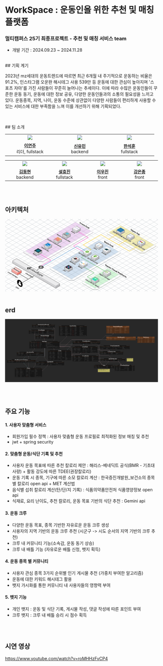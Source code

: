 # WorkSpace : 운동인을 위한 추천 및 매칭 플랫폼

### 멀티캠퍼스 25기 최종프로젝트 - 추천 및 매칭 서비스 team

- 개발 기간 : 2024.09.23 ~ 2024.11.28
  <br/>
<br/> 
## 기획 계기

2023년 mz세대의 운동트렌드에 따르면 최근 6개월 내 주기적으로 운동하는 비율은 91.2%, 인스타그램 오운완 해시테그 사용 539만 등
운동에 대한 관심이 높아지며 '스포츠 자아'를 가진 사람들이 꾸준히 늘어나는 추세이다.
이에 따라 수많은 운동인들이 꾸준한 운동 동기, 운동에 대한 정보 공유, 다양한 운동인들과의 소통의 필요성을 느끼고 있다.
운동종목, 지역, 나이, 운동 수준에 상관없이 다양한 사람들이 편리하게 사용할 수 있는 서비스에 대한 부족함을 느껴 이를 개선하기 위해 기획되었다.

<br/>
<br/> 
## 팀 소개

<table>
  <tr >
    <td align="center" width="150px" >
      <a href="https://github.com/leeyeonju02"><img src="https://avatars.githubusercontent.com/u/85239317?v=4"/></a>
    </td>
    <td align="center" width="150px" >
      <a href="https://github.com/Yuminyumin"><img src="https://avatars.githubusercontent.com/u/102581107?v=4"/></a>
    </td>
    <td align="center" width="150px" >
      <a href="https://github.com/seokhun11"><img src="https://avatars.githubusercontent.com/u/143687743?v=4"/></a>
    </td>
  </tr>
  <tr>
    <td align="center" width="150px" >
      <a href="https://github.com/sanghee01/"><strong>이연주</strong></a><br>리더, fullstack
    </td>
    <td align="center" width="150px" >
      <a href="https://github.com/maybeaj/"><strong>신유민</strong></a><br>backend
    </td>
    <td align="center" width="150px" >
      <a href="https://github.com/nemokoala/"><strong>한석훈</strong></a><br>fullstack
    </td>
  </tr>
</table>
<table>
  <tr >
    <td align="center" width="150px" >
      <a href="https://github.com/ddayhyun"><img src="https://avatars.githubusercontent.com/u/115991771?v=4"/></a>
    </td>
    <td align="center" width="150px" >
      <a href="https://github.com/camelliaseolwang"><img src="https://avatars.githubusercontent.com/u/180196751?v=4"/></a>
    </td>
    <td align="center" width="150px" >
      <a href="https://github.com/w00jinLee"><img src="https://avatars.githubusercontent.com/u/122732558?v=4"/></a>
    </td>
     <td align="center" width="150px" >
      <a href="https://github.com/anfrk-full"><img src="https://avatars.githubusercontent.com/u/179059714?v=4"/></a>
    </td>
  </tr>
  <tr>
    <td align="center" width="150px" >
      <a href="https://github.com/ddayhyun"><strong>김동현</strong></a><br>backend
    </td>
    <td align="center" width="150px" >
      <a href="https://github.com/camelliaseolwang"><strong>설효진</strong></a><br>fullstack
    </td>
    <td align="center" width="150px" >
      <a href="https://github.com/w00jinLee"><strong>이우진</strong></a><br>front
    </td>
      <td align="center" width="150px" >
      <a href="https://github.com/anfrk-full"><strong>강은종</strong></a><br>front
    </td>
  </tr>
</table>
<br/>
<br/> 

## 아키텍처

![logo](/src/main/resources/readme/dia.png)
<br/>
<br/> 
## erd 
![logo](/src/main/resources/readme/erd.png)

<br/> 
<br/> 

## 주요 기능 
#### 1. 사용자 맞춤형 서비스 
- 회원가입 필수 정책 : 사용자 맞춤형 운동 프로필로 최적화된 정보 매칭 및 추천
- jwt + spring security

#### 2. 맞춤형 운동/식단 기록 및 추천 
- 사용자 운동 목표에 따른 추천 칼로리 제안 : 해리스-베네딕트 공식(BMR - 기초대사량) + 활동 강도에 따른 TDEE(권장칼로리) 
- 운동 기록 시 종목, 기구에 따른 소모 칼로리 계산 : 한국증진개발원_보건소의 종목별 칼로리 open api + MET 계산법
- 음식별 섭취 칼로리 계산(탄/단/지 기록) : 식품의약품안전처 식품영양정보 open api
- 식재료, 요리 난이도, 추천 칼로리, 운동 목표 기반의 식단 추천 : Gemini api

#### 3. 운동 크루 
- 다양한 운동 목표, 종목 기반한 자유로운 운동 크루 생성
- 사용자의 지역 기반의 운동 크루 추천 (시군구 -> 시도 순서의 지역 기반의 크루 추천)
- 크루 내 커뮤니티 기능(소속감, 운동 동기 상승)
- 크루 내 배틀 기능 (자유로운 배틀 신청, 뱃지 획득)

#### 4. 운동 종목 별 커뮤니티 
- 사용자 관심 종목 3가지 순위별 인기 게시물 추천 (가중치 부여한 알고리즘)
- 운동에 대한 키워드 해시테그 활용
- 뱃지 가시화를 통한 커뮤니티 내 사용자들의 영향력 부여

#### 5. 뱃지 기능 
- 개인 뱃지 : 운동 및 식단 기록, 게시물 작성, 댓글 작성에 따른 포인트 부여 
- 크루 뱃지 : 크루 내 배틀 승리 시 점수 획득

<br/> 
<br/> 

## 시연 영상 
https://www.youtube.com/watch?v=roMHHzFvCP4
